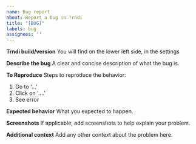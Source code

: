 ```yaml
---
name: Bug report
about: Report a bug in Trndi
title: "[BUG]"
labels: bug
assignees: ''
---
```


**Trndi build/version**
You will find on the lower left side, in the settings

**Describe the bug**
A clear and concise description of what the bug is.

**To Reproduce**
Steps to reproduce the behavior:
1. Go to '...'
2. Click on '....'
3. See error

**Expected behavior**
What you expected to happen.

**Screenshots**
If applicable, add screenshots to help explain your problem.

**Additional context**
Add any other context about the problem here.